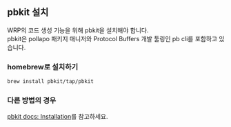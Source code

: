 ## pbkit 설치

WRP의 코드 생성 기능을 위해 pbkit을 설치해야 합니다.\
pbkit은 pollapo 패키지 매니저와 Protocol Buffers 개발 툴링인 pb cli를 포함하고 있습니다.

### homebrew로 설치하기

```bash
brew install pbkit/tap/pbkit
```

### 다른 방법의 경우

[pbkit docs: Installation](https://pbkit.dev/docs/getting-started/installation)를
참고하세요.
